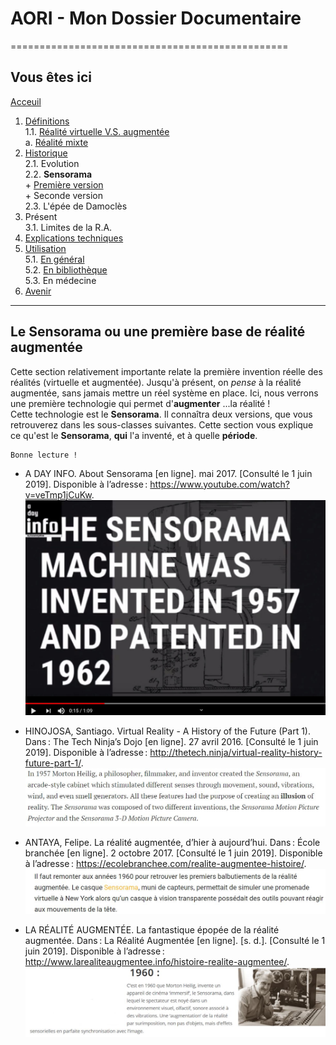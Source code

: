 # AORI - Mon Dossier Documentaire
================================================
## Vous êtes ici
[Acceuil](Introduction.md)

1. [Définitions](Definition.md)  
 1.1. [Réalité virtuelle V.S. augmentée ](vs.md)       
             a. [Réalité mixte](mixed.md)
2. [Historique](Histoire.md)  
 2.1. Evolution    
 2.2. **Sensorama**  
        + [Première version](premierei.md)  
        + Seconde version  
 2.3. L'épée de Damoclès  
3. Présent  
 3.1. Limites de la R.A.
4. [Explications techniques](Fonctionnement.md)
5. [Utilisation](utilisation.md)  
  5.1. [En général](engeneral.md)  
  5.2. [En bibliothèque](bibli.md)  
  5.3. En médecine  
 6. [Avenir](Avenir.md)  

-----------------------------------------------
**Le Sensorama** ou une première base de réalité augmentée
----------------------------------------------------------------------------------------------------------------------------------------
Cette section relativement importante relate la première invention réelle des réalités (virtuelle et augmentée). Jusqu'à présent, on *pense* à la réalité augmentée, sans jamais mettre un réel système en place. Ici, nous verrons une première technologie qui permet d'__augmenter__ ...la réalité !  
Cette technologie est le __Sensorama__. Il connaîtra deux versions, que vous retrouverez dans les sous-classes suivantes.   Cette section vous explique ce qu'est le __Sensorama__, __qui__ l'a inventé, et à quelle __période__.
````
Bonne lecture !
````
*   A DAY INFO. About Sensorama [en ligne]. mai 2017. [Consulté le 1 juin 2019]. Disponible à l’adresse : https://www.youtube.com/watch?v=veTmp1jCuKw.
![date invention](/Images/senso5.JPG)

* HINOJOSA, Santiago. Virtual Reality - A History of the Future (Part 1). Dans : The Tech Ninja’s Dojo [en ligne]. 27 avril 2016. [Consulté le 1 juin 2019]. Disponible à l’adresse : http://thetech.ninja/virtual-reality-history-future-part-1/.  
![inventeur sensorama](/Images/senso6.JPG)  

* ANTAYA, Felipe. La réalité augmentée, d’hier à aujourd’hui. Dans : École branchée [en ligne]. 2 octobre 2017. [Consulté le 1 juin 2019]. Disponible à l’adresse : https://ecolebranchee.com/realite-augmentee-histoire/.  
![sensorama simplifie](/Images/senso2.JPG)   


*   LA RÉALITÉ AUGMENTÉE. La fantastique épopée de la réalité augmentée. Dans : La Réalité Augmentée [en ligne]. [s. d.]. [Consulté le 1 juin 2019]. Disponible à l’adresse : http://www.larealiteaugmentee.info/histoire-realite-augmentee/.  
![sensorama](/Images/senso1.JPG)

